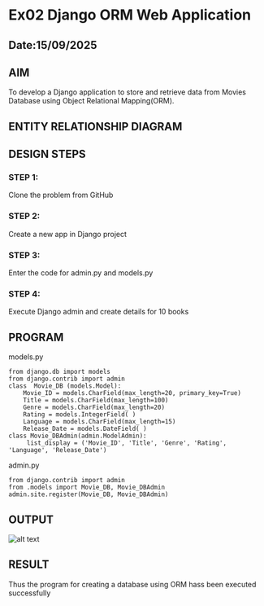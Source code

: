 # Ex02 Django ORM Web Application
## Date:15/09/2025

## AIM
To develop a Django application to store and retrieve data from Movies Database using Object Relational Mapping(ORM).

## ENTITY RELATIONSHIP DIAGRAM



## DESIGN STEPS

### STEP 1:
Clone the problem from GitHub

### STEP 2:
Create a new app in Django project

### STEP 3:
Enter the code for admin.py and models.py

### STEP 4:
Execute Django admin and create details for 10 books

## PROGRAM
models.py
```
from django.db import models
from django.contrib import admin
class  Movie_DB (models.Model):
    Movie_ID = models.CharField(max_length=20, primary_key=True)
    Title = models.CharField(max_length=100)
    Genre = models.CharField(max_length=20)
    Rating = models.IntegerField( )
    Language = models.CharField(max_length=15)
    Release_Date = models.DateField( )
class Movie_DBAdmin(admin.ModelAdmin):
     list_display = ('Movie_ID', 'Title', 'Genre', 'Rating', 'Language', 'Release_Date')
```

admin.py
```
from django.contrib import admin
from .models import Movie_DB, Movie_DBAdmin
admin.site.register(Movie_DB, Movie_DBAdmin)
```


## OUTPUT

![alt text](<Screenshot (97).png>)



## RESULT
Thus the program for creating a database using ORM hass been executed successfully
